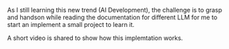 As I still learning this new trend (AI Development), the challenge is to grasp and handson while reading the documentation for different LLM for me to start an implement a small project to learn it.

A short video is shared to show how this implemtation works.
